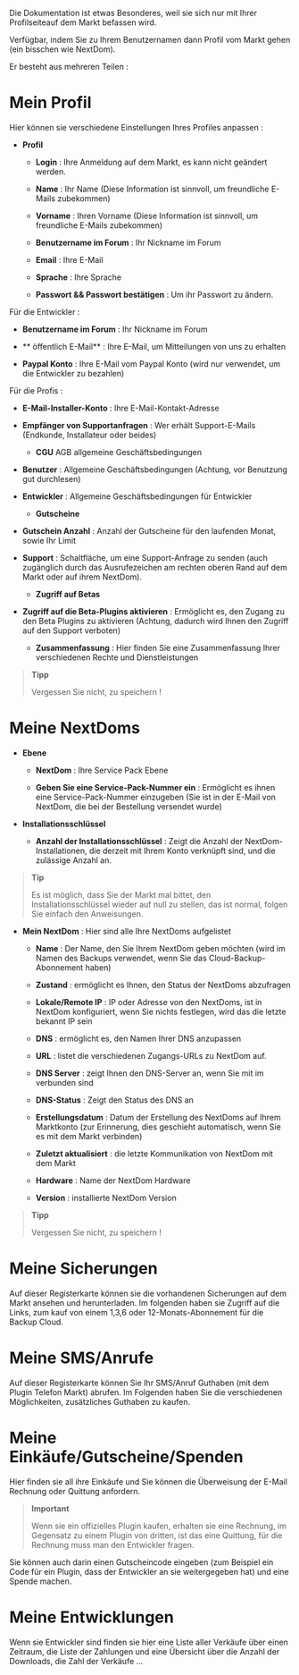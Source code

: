 Die Dokumentation ist etwas Besonderes, weil sie sich nur mit Ihrer
Profilseiteauf dem Markt befassen wird.

Verfügbar, indem Sie zu Ihrem Benutzernamen dann Profil vom Markt gehen (ein bisschen wie NextDom).

Er besteht aus mehreren Teilen :

Mein Profil 
==========

Hier können sie verschiedene Einstellungen Ihres Profiles anpassen :

-   **Profil**

    -   **Login** : Ihre Anmeldung auf dem Markt, es kann nicht geändert werden.

    -   **Name** : Ihr Name (Diese Information ist sinnvoll, um freundliche 
        E-Mails zubekommen)

    -   **Vorname** : Ihren Vorname (Diese Information ist sinnvoll,
        um freundliche E-Mails zubekommen)

    -   **Benutzername im Forum** : Ihr Nickname im Forum

    -   **Email** : Ihre E-Mail

    -   **Sprache** : Ihre Sprache

    -   **Passwort && Passwort bestätigen** : Um ihr
        Passwort zu ändern.

Für die Entwickler :

-   **Benutzername im Forum** : Ihr Nickname im Forum

-   ** öffentlich E-Mail** : Ihre E-Mail, um Mitteilungen von 
    uns zu erhalten

-   **Paypal Konto** : Ihre E-Mail vom Paypal Konto (wird nur verwendet,
    um die Entwickler zu bezahlen)

Für die Profis :

-   **E-Mail-Installer-Konto** : Ihre E-Mail-Kontakt-Adresse

-   **Empfänger von Supportanfragen** : Wer erhält Support-E-Mails
    (Endkunde, Installateur oder beides)

    -   **CGU** AGB allgemeine Geschäftsbedingungen

-   **Benutzer** : Allgemeine Geschäftsbedingungen (Achtung, vor 
    Benutzung gut durchlesen)

-   **Entwickler** : Allgemeine Geschäftsbedingungen für 
    Entwickler

    -   **Gutscheine**

-   **Gutschein Anzahl** : Anzahl der Gutscheine für den laufenden Monat, 
    sowie Ihr Limit

-   **Support** : Schaltfläche, um eine Support-Anfrage zu senden (auch
    zugänglich durch das Ausrufezeichen am rechten oberen Rand auf dem 
    Markt oder auf ihrem NextDom). 

    -   **Zugriff auf Betas**

-   **Zugriff auf die Beta-Plugins aktivieren** : Ermöglicht es, den Zugang zu den 
    Beta Plugins zu aktivieren (Achtung, dadurch wird Ihnen den Zugriff auf den Support verboten)

    -   **Zusammenfassung** : Hier finden Sie eine Zusammenfassung Ihrer
        verschiedenen Rechte und Dienstleistungen

> **Tipp**
>
> Vergessen Sie nicht, zu speichern !

Meine NextDoms
===========

-   **Ebene**

    -   **NextDom** : Ihre Service Pack Ebene

    -   **Geben Sie eine Service-Pack-Nummer ein** : Ermöglicht es ihnen eine
        Service-Pack-Nummer einzugeben (Sie ist in der E-Mail von NextDom,
        die bei der Bestellung versendet wurde)

-   **Installationsschlüssel**

    -   **Anzahl der Installationsschlüssel** : Zeigt die Anzahl
        der NextDom-Installationen, die derzeit mit Ihrem Konto verknüpft sind,
        und die zulässige Anzahl an.

> **Tip**
>
> Es ist möglich, dass Sie der Markt mal bittet, den Installationsschlüssel
> wieder auf null zu stellen, das ist normal, folgen Sie einfach den
> Anweisungen.

-   **Mein NextDom** : Hier sind alle Ihre NextDoms aufgelistet

    -   **Name** : Der Name, den Sie Ihrem NextDom geben möchten (wird
        im Namen des Backups verwendet, wenn Sie das Cloud-Backup-
        Abonnement haben)

    -   **Zustand** : ermöglicht es Ihnen, den Status der NextDoms abzufragen

    -   **Lokale/Remote IP** : IP oder Adresse von den NextDoms,
        ist in NextDom konfiguriert, wenn Sie nichts festlegen, wird das die
        letzte bekannt IP sein

    -   **DNS** : ermöglicht es, den Namen Ihrer DNS anzupassen

    -   **URL** : listet die verschiedenen Zugangs-URLs zu NextDom auf.

    -   **DNS Server** : zeigt Ihnen den DNS-Server an, wenn Sie mit im
        verbunden sind

    -   **DNS-Status** : Zeigt den Status des DNS an

    -   **Erstellungsdatum** : Datum der Erstellung des NextDoms auf Ihrem
        Marktkonto (zur Erinnerung, dies geschieht automatisch, wenn Sie es mit
        dem Markt verbinden)

    -   **Zuletzt aktualisiert** : die letzte Kommunikation von NextDom mit 
        dem Markt

    -   **Hardware** : Name der NextDom Hardware

    -   **Version** : installierte NextDom Version

> **Tipp**
>
> Vergessen Sie nicht, zu speichern !

Meine Sicherungen
===========

Auf dieser Registerkarte können sie die vorhandenen Sicherungen auf dem
Markt ansehen und herunterladen. Im folgenden haben sie Zugriff auf die
Links, zum kauf von einem 1,3,6 oder 12-Monats-Abonnement für die Backup Cloud.

Meine SMS/Anrufe
==============

Auf dieser Registerkarte können Sie Ihr SMS/Anruf Guthaben (mit dem Plugin Telefon Markt) abrufen. Im Folgenden haben Sie die verschiedenen Möglichkeiten, zusätzliches Guthaben zu kaufen.

Meine Einkäufe/Gutscheine/Spenden
======================

Hier finden sie all ihre Einkäufe und Sie können die Überweisung der E-Mail
Rechnung oder Quittung anfordern.

> **Important**
>
> Wenn sie ein offizielles Plugin kaufen, erhalten sie eine Rechnung, im
> Gegensatz zu einem Plugin von dritten, ist das eine Quittung, für die
> Rechnung muss man den Entwickler fragen.

Sie können auch darin einen Gutscheincode eingeben (zum Beispiel ein
Code für ein Plugin, dass der Entwickler an sie weitergegeben hat) und eine
Spende machen.  

Meine Entwicklungen
=================

Wenn sie Entwickler sind finden sie hier eine Liste aller Verkäufe über einen
Zeitraum, die Liste der Zahlungen und eine Übersicht über die Anzahl der
Downloads, die Zahl der Verkäufe ...
